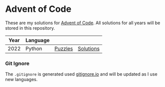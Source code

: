 # Advent of Code

These are my solutions for [Advent of Code](https://www.adventofcode.com/). All solutions for all years will be stored
in this repository.

| Year | Language |                                              |                   |
|------|----------|----------------------------------------------|-------------------|
| 2022 | Python   | [Puzzles](https://www.adventofcode.com/2022) | [Solutions](2022) |

### Git Ignore
The `.gitignore` is generated used [gitignore.io](https://gitignore.io/) and will be updated as I use new languages.
